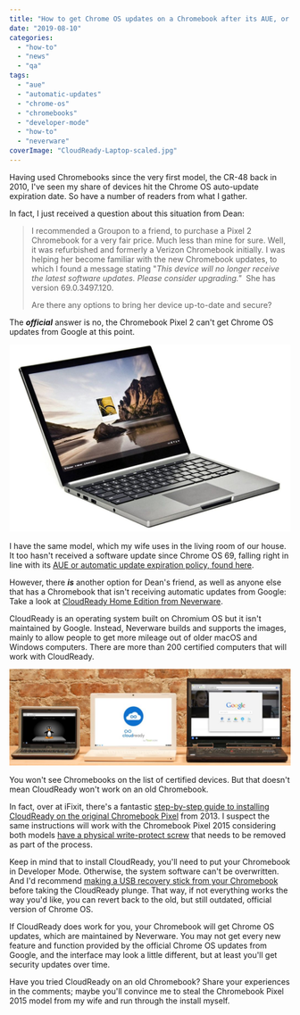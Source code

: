 ```yaml
---
title: "How to get Chrome OS updates on a Chromebook after its AUE, or auto-update expiration date"
date: "2019-08-10"
categories: 
  - "how-to"
  - "news"
  - "qa"
tags: 
  - "aue"
  - "automatic-updates"
  - "chrome-os"
  - "chromebooks"
  - "developer-mode"
  - "how-to"
  - "neverware"
coverImage: "CloudReady-Laptop-scaled.jpg"
---
```


Having used Chromebooks since the very first model, the CR-48 back in 2010, I've seen my share of devices hit the Chrome OS auto-update expiration date. So have a number of readers from what I gather.

In fact, I just received a question about this situation from Dean:

> I recommended a Groupon to a friend, to purchase a Pixel 2 Chromebook for a very fair price. Much less than mine for sure. Well, it was refurbished and formerly a Verizon Chromebook initially. I was helping her become familiar with the new Chromebook updates, to which I found a message stating "_This device will no longer receive the latest software updates. Please consider upgrading."_  She has version 69.0.3497.120.   
>   
> Are there any options to bring her device up-to-date and secure?

The **_official_** answer is no, the Chromebook Pixel 2 can't get Chrome OS updates from Google at this point.

![Chromebook Pixel](images/Chromebook-Pixel-1024x683.jpg)

I have the same model, which my wife uses in the living room of our house. It too hasn't received a software update since Chrome OS 69, falling right in line with its [AUE or automatic update expiration policy, found here](https://support.google.com/chrome/a/answer/6220366?hl=en).

However, there **_is_** another option for Dean's friend, as well as anyone else that has a Chromebook that isn't receiving automatic updates from Google: Take a look at [CloudReady Home Edition from Neverware](https://www.neverware.com/freedownload).

CloudReady is an operating system built on Chromium OS but it isn't maintained by Google. Instead, Neverware builds and supports the images, mainly to allow people to get more mileage out of older macOS and Windows computers. There are more than 200 certified computers that will work with CloudReady.

![](images/CloudReady-Machines-1024x352.jpg)

You won't see Chromebooks on the list of certified devices. But that doesn't mean CloudReady won't work on an old Chromebook.

In fact, over at iFixit, there's a fantastic [step-by-step guide to installing CloudReady on the original Chromebook Pixel](https://www.ifixit.com/Guide/Install+CloudReady+Home+Edition+(and+Keep+Getting+Updates)/123869) from 2013. I suspect the same instructions will work with the Chromebook Pixel 2015 considering both models [have a physical write-protect screw](https://www.chromium.org/chromium-os/developer-information-for-chrome-os-devices/chromebook-pixel-2015#TOC-Firmware-Write-Protect) that needs to be removed as part of the process.

Keep in mind that to install CloudReady, you'll need to put your Chromebook in Developer Mode. Otherwise, the system software can't be overwritten. And I'd recommend [making a USB recovery stick from your Chromebook](https://www.aboutchromebooks.com/news/why-every-chromebook-owner-should-carry-a-usb-key-or-sd-card-with-them/) before taking the CloudReady plunge. That way, if not everything works the way you'd like, you can revert back to the old, but still outdated, official version of Chrome OS.

If CloudReady does work for you, your Chromebook will get Chrome OS updates, which are maintained by Neverware. You may not get every new feature and function provided by the official Chrome OS updates from Google, and the interface may look a little different, but at least you'll get security updates over time.

Have you tried CloudReady on an old Chromebook? Share your experiences in the comments; maybe you'll convince me to steal the Chromebook Pixel 2015 model from my wife and run through the install myself.
